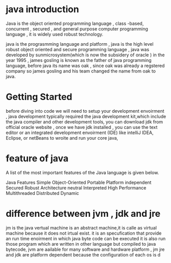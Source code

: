 # java introduction

Java is the object oriented programming language , class -based, concurrent , secured , and general purpose computer programming language , it is widely used robust technology.

java is the prograsmming language and platform , java is the high level robust object oriented and secure programming language ,
java was developed by sunmicrosystem(which is now the subsidery of oracle ) in the year 1995 , james gosling is known as the father of java programming language, before java its name was oak , since oak was already a regstered company so james gosling and his team changed the name from oak to java.

# Getting Started

before diving into code we will need to setup your development envoirment , java development typically required the java development kit,which include the java compiler and other development tools, you can download jdk from official oracle website , once we have jdk installed , you can use the text editor or an integrated development envoirment (IDE) like intelliJ IDEA, Eclipse, or netBeans to wroite and run your core java,

# feature of java

A list of the most important features of the Java language is given below.

Java Features
Simple
Object-Oriented
Portable
Platform independent
Secured
Robust
Architecture neutral
Interpreted
High Performance
Multithreaded
Distributed
Dynamic

# difference between jvm , jdk and jre

jm is the java vertual machine is an abstract machine,it is calle as virtual machine because it does not irtual exist.
it is an specufication that provide an run time enoirment in which java byte code can be executed
it is also run those program which are written in other language but compiled to java bytecode,
jvm are aailable for many software and hardware platform , jm jre and jdk
are platform dependent because the configuration of each os is d